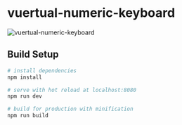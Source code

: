 # vuertual-numeric-keyboard

![vuertual-numeric-keyboard](https://user-images.githubusercontent.com/2070277/63688257-843a7900-c80f-11e9-9915-0dbaf9ec5d0e.gif)

## Build Setup

``` bash
# install dependencies
npm install

# serve with hot reload at localhost:8080
npm run dev

# build for production with minification
npm run build
```

